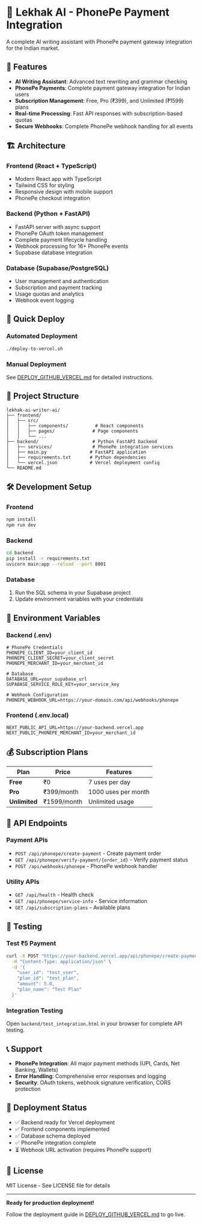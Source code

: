 # 🚀 Lekhak AI - PhonePe Payment Integration

A complete AI writing assistant with PhonePe payment gateway integration for the Indian market.

## 🎯 Features

- **AI Writing Assistant**: Advanced text rewriting and grammar checking
- **PhonePe Payments**: Complete payment gateway integration for Indian users
- **Subscription Management**: Free, Pro (₹399), and Unlimited (₹1599) plans
- **Real-time Processing**: Fast API responses with subscription-based quotas
- **Secure Webhooks**: Complete PhonePe webhook handling for all events

## 🏗️ Architecture

### Frontend  (React + TypeScript)
- Modern React app with TypeScript
- Tailwind CSS for styling
- Responsive design with mobile support
- PhonePe checkout integration

### Backend (Python + FastAPI)
- FastAPI server with async support
- PhonePe OAuth token management
- Complete payment lifecycle handling
- Webhook processing for 16+ PhonePe events
- Supabase database integration

### Database (Supabase/PostgreSQL)
- User management and authentication
- Subscription and payment tracking
- Usage quotas and analytics
- Webhook event logging

## 🚀 Quick Deploy

### Automated Deployment
```bash
./deploy-to-vercel.sh
```

### Manual Deployment
See [DEPLOY_GITHUB_VERCEL.md](./DEPLOY_GITHUB_VERCEL.md) for detailed instructions.

## 📁 Project Structure

```
lekhak-ai-writer-ai/
├── frontend/
│   ├── src/
│   │   ├── components/          # React components
│   │   ├── pages/              # Page components
│   │   └── ...
├── backend/                    # Python FastAPI backend
│   ├── services/               # PhonePe integration services
│   ├── main.py                # FastAPI application
│   ├── requirements.txt       # Python dependencies
│   └── vercel.json            # Vercel deployment config
└── README.md
```

## 🛠️ Development Setup

### Frontend
```bash
npm install
npm run dev
```

### Backend
```bash
cd backend
pip install -r requirements.txt
uvicorn main:app --reload --port 8001
```

### Database
1. Run the SQL schema in your Supabase project
2. Update environment variables with your credentials

## 🔐 Environment Variables

### Backend (.env)
```env
# PhonePe Credentials
PHONEPE_CLIENT_ID=your_client_id
PHONEPE_CLIENT_SECRET=your_client_secret
PHONEPE_MERCHANT_ID=your_merchant_id

# Database
DATABASE_URL=your_supabase_url
SUPABASE_SERVICE_ROLE_KEY=your_service_key

# Webhook Configuration
PHONEPE_WEBHOOK_URL=https://your-domain.com/api/webhooks/phonepe
```

### Frontend (.env.local)
```env
NEXT_PUBLIC_API_URL=https://your-backend.vercel.app
NEXT_PUBLIC_PHONEPE_MERCHANT_ID=your_merchant_id
```

## 💰 Subscription Plans

| Plan | Price | Features |
|------|-------|----------|
| **Free** | ₹0 | 7 uses per day |
| **Pro** | ₹399/month | 1000 uses per month |
| **Unlimited** | ₹1599/month | Unlimited usage |

## 🔧 API Endpoints

### Payment APIs
- `POST /api/phonepe/create-payment` - Create payment order
- `GET /api/phonepe/verify-payment/{order_id}` - Verify payment status
- `POST /api/webhooks/phonepe` - PhonePe webhook handler

### Utility APIs
- `GET /api/health` - Health check
- `GET /api/phonepe/service-info` - Service information
- `GET /api/subscription-plans` - Available plans

## 🧪 Testing

### Test ₹5 Payment
```bash
curl -X POST "https://your-backend.vercel.app/api/phonepe/create-payment" \
  -H "Content-Type: application/json" \
  -d '{
    "user_id": "test_user",
    "plan_id": "test_plan",
    "amount": 5.0,
    "plan_name": "Test Plan"
  }'
```

### Integration Testing
Open `backend/test_integration.html` in your browser for complete API testing.

## 📞 Support

- **PhonePe Integration**: All major payment methods (UPI, Cards, Net Banking, Wallets)
- **Error Handling**: Comprehensive error responses and logging
- **Security**: OAuth tokens, webhook signature verification, CORS protection

## 🚀 Deployment Status

- ✅ Backend ready for Vercel deployment
- ✅ Frontend components implemented
- ✅ Database schema deployed
- ✅ PhonePe integration complete
- ⏳ Webhook URL activation (requires PhonePe support)

## 📝 License

MIT License - See LICENSE file for details

---

**Ready for production deployment!** 

Follow the deployment guide in [DEPLOY_GITHUB_VERCEL.md](./DEPLOY_GITHUB_VERCEL.md) to go live.